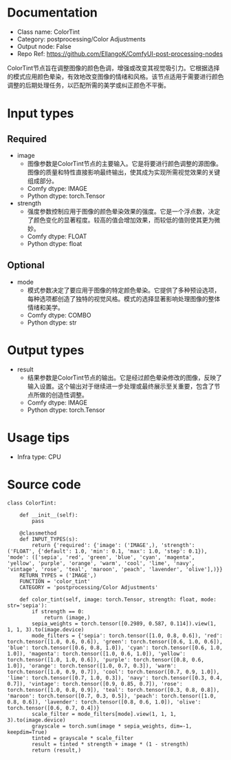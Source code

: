 # Documentation
- Class name: ColorTint
- Category: postprocessing/Color Adjustments
- Output node: False
- Repo Ref: https://github.com/EllangoK/ComfyUI-post-processing-nodes

ColorTint节点旨在调整图像的颜色色调，增强或改变其视觉吸引力。它根据选择的模式应用颜色晕染，有效地改变图像的情绪和风格。该节点适用于需要进行颜色调整的后期处理任务，以匹配所需的美学或纠正颜色不平衡。

# Input types
## Required
- image
    - 图像参数是ColorTint节点的主要输入。它是将要进行颜色调整的源图像。图像的质量和特性直接影响最终输出，使其成为实现所需视觉效果的关键组成部分。
    - Comfy dtype: IMAGE
    - Python dtype: torch.Tensor
- strength
    - 强度参数控制应用于图像的颜色晕染效果的强度。它是一个浮点数，决定了颜色变化的显著程度。较高的值会增加效果，而较低的值则使其更为微妙。
    - Comfy dtype: FLOAT
    - Python dtype: float
## Optional
- mode
    - 模式参数决定了要应用于图像的特定颜色晕染。它提供了多种预设选项，每种选项都创造了独特的视觉风格。模式的选择显著影响处理图像的整体情绪和美学。
    - Comfy dtype: COMBO
    - Python dtype: str

# Output types
- result
    - 结果参数是ColorTint节点的输出。它是经过颜色晕染修改的图像，反映了输入设置。这个输出对于继续进一步处理或最终展示至关重要，包含了节点所做的创造性调整。
    - Comfy dtype: IMAGE
    - Python dtype: torch.Tensor

# Usage tips
- Infra type: CPU

# Source code
```
class ColorTint:

    def __init__(self):
        pass

    @classmethod
    def INPUT_TYPES(s):
        return {'required': {'image': ('IMAGE',), 'strength': ('FLOAT', {'default': 1.0, 'min': 0.1, 'max': 1.0, 'step': 0.1}), 'mode': (['sepia', 'red', 'green', 'blue', 'cyan', 'magenta', 'yellow', 'purple', 'orange', 'warm', 'cool', 'lime', 'navy', 'vintage', 'rose', 'teal', 'maroon', 'peach', 'lavender', 'olive'],)}}
    RETURN_TYPES = ('IMAGE',)
    FUNCTION = 'color_tint'
    CATEGORY = 'postprocessing/Color Adjustments'

    def color_tint(self, image: torch.Tensor, strength: float, mode: str='sepia'):
        if strength == 0:
            return (image,)
        sepia_weights = torch.tensor([0.2989, 0.587, 0.114]).view(1, 1, 1, 3).to(image.device)
        mode_filters = {'sepia': torch.tensor([1.0, 0.8, 0.6]), 'red': torch.tensor([1.0, 0.6, 0.6]), 'green': torch.tensor([0.6, 1.0, 0.6]), 'blue': torch.tensor([0.6, 0.8, 1.0]), 'cyan': torch.tensor([0.6, 1.0, 1.0]), 'magenta': torch.tensor([1.0, 0.6, 1.0]), 'yellow': torch.tensor([1.0, 1.0, 0.6]), 'purple': torch.tensor([0.8, 0.6, 1.0]), 'orange': torch.tensor([1.0, 0.7, 0.3]), 'warm': torch.tensor([1.0, 0.9, 0.7]), 'cool': torch.tensor([0.7, 0.9, 1.0]), 'lime': torch.tensor([0.7, 1.0, 0.3]), 'navy': torch.tensor([0.3, 0.4, 0.7]), 'vintage': torch.tensor([0.9, 0.85, 0.7]), 'rose': torch.tensor([1.0, 0.8, 0.9]), 'teal': torch.tensor([0.3, 0.8, 0.8]), 'maroon': torch.tensor([0.7, 0.3, 0.5]), 'peach': torch.tensor([1.0, 0.8, 0.6]), 'lavender': torch.tensor([0.8, 0.6, 1.0]), 'olive': torch.tensor([0.6, 0.7, 0.4])}
        scale_filter = mode_filters[mode].view(1, 1, 1, 3).to(image.device)
        grayscale = torch.sum(image * sepia_weights, dim=-1, keepdim=True)
        tinted = grayscale * scale_filter
        result = tinted * strength + image * (1 - strength)
        return (result,)
```